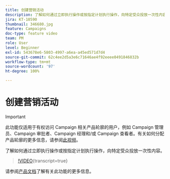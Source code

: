 ```yaml
---
title: 创建营销活动
description: 了解如何通过立即执行操作或按指定计划执行操作，向特定受众投放一次性内容。
jira: KT-10590
thumbnail: 346680.jpg
feature: Campaigns
doc-type: feature video
team: PM
role: User
level: Beginner
exl-id: 543678e6-5803-4997-a6ea-a45ed571d7d4
source-git-commit: 62c4ee2d5a3e6c71646ae4f92eeee0491846832b
workflow-type: tm+mt
source-wordcount: '97'
ht-degree: 100%

---
```


# 创建营销活动

>[!IMPORTANT]
>
>此功能仅适用于有权访问 Campaign 相关产品轮廓的用户，例如 Campaign 管理员、Campaign 审批者、Campaign 经理和/或 Campaign 查看者。有关如何分配产品轮廓的更多信息，请参阅[此视频](/help/set-up-access/access-management.md)。

了解如何通过立即执行操作或按指定计划执行操作，向特定受众投放一次性内容。

>[!VIDEO](https://video.tv.adobe.com/v/346680?quality=12&learn=on){transcript=true}

请参阅[产品文档](https://experienceleague.adobe.com/docs/journey-optimizer/using/campaigns/get-started-with-campaigns.html?lang=zh-Hans)了解有关此功能的更多信息。
